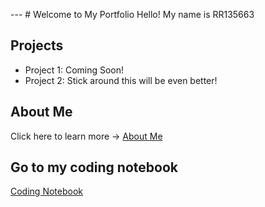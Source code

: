 
--- # Welcome to My Portfolio Hello! My name is RR135663
## Projects
- Project 1: Coming Soon!
- Project 2: Stick around this will be even better! 
## About Me
Click here to learn more → [About Me](about.md)

## Go to my coding notebook
[Coding Notebook](notebook.md)
